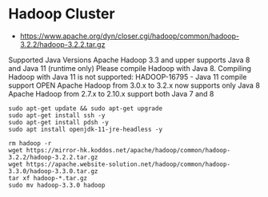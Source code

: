 # Hadoop Cluster

- https://www.apache.org/dyn/closer.cgi/hadoop/common/hadoop-3.2.2/hadoop-3.2.2.tar.gz

Supported Java Versions
Apache Hadoop 3.3 and upper supports Java 8 and Java 11 (runtime only)
Please compile Hadoop with Java 8. Compiling Hadoop with Java 11 is not supported:  HADOOP-16795 - Java 11 compile support OPEN
Apache Hadoop from 3.0.x to 3.2.x now supports only Java 8
Apache Hadoop from 2.7.x to 2.10.x support both Java 7 and 8

```
sudo apt-get update && sudo apt-get upgrade
sudo apt-get install ssh -y
sudo apt-get install pdsh -y
sudo apt install openjdk-11-jre-headless -y 
```

```
rm hadoop -r
wget https://mirror-hk.koddos.net/apache/hadoop/common/hadoop-3.2.2/hadoop-3.2.2.tar.gz
wget https://apache.website-solution.net/hadoop/common/hadoop-3.3.0/hadoop-3.3.0.tar.gz
tar xf hadoop-*.tar.gz
sudo mv hadoop-3.3.0 hadoop
```
